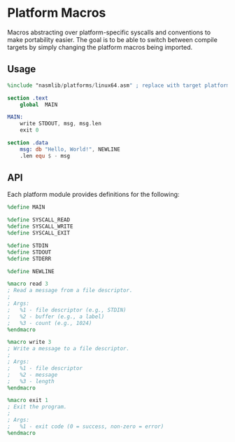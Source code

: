 # Platform Macros
Macros abstracting over platform-specific syscalls and conventions to make
portability easier. The goal is to be able to switch between compile targets
by simply changing the platform macros being imported.

## Usage
```nasm
%include "nasmlib/platforms/linux64.asm" ; replace with target platform

section .text
    global  MAIN

MAIN:
    write STDOUT, msg, msg.len
    exit 0

section .data
    msg: db "Hello, World!", NEWLINE
    .len equ $ - msg
```

## API
Each platform module provides definitions for the following:

```nasm
%define MAIN

%define SYSCALL_READ
%define SYSCALL_WRITE
%define SYSCALL_EXIT

%define STDIN
%define STDOUT
%define STDERR

%define NEWLINE

%macro read 3
; Read a message from a file descriptor.
;
; Args:
;   %1 - file descriptor (e.g., STDIN)
;   %2 - buffer (e.g., a label)
;   %3 - count (e.g., 1024)
%endmacro

%macro write 3
; Write a message to a file descriptor.
;
; Args:
;   %1 - file descriptor
;   %2 - message
;   %3 - length
%endmacro

%macro exit 1
; Exit the program.
;
; Args:
;   %1 - exit code (0 = success, non-zero = error)
%endmacro
```

